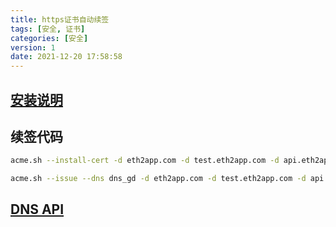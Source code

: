 ```yaml
---
title: https证书自动续签
tags: [安全, 证书]
categories: [安全]
version: 1
date: 2021-12-20 17:58:58
---
```


## [安装说明](https://github.com/acmesh-official/acme.sh/wiki/%E8%AF%B4%E6%98%8E)

## 续签代码
```BASH
acme.sh --install-cert -d eth2app.com -d test.eth2app.com -d api.eth2app.com -d h5.eth2app.com  -d h5admin.eth2app.com -d rpc.eth2app.com  --key-file       /etc/nginx/ssl/eth2app.com/key.pem  --fullchain-file /etc/nginx/ssl/eth2app.com/cert.pem

acme.sh --issue --dns dns_gd -d eth2app.com -d test.eth2app.com -d api.eth2app.com -d h5.eth2app.com -d h5admin.eth2app.com -d rpc.eth2app.com
```

## [DNS API](https://github.com/acmesh-official/acme.sh/wiki/dnsapi)


<!-- more -->